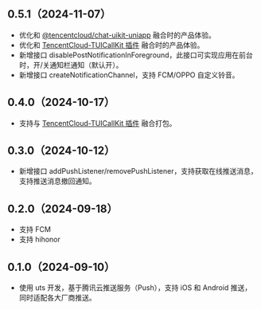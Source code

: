 ## 0.5.1（2024-11-07） 
- 优化和 [@tencentcloud/chat-uikit-uniapp](https://cloud.tencent.com/document/product/269/64507) 融合时的产品体验。
- 优化和 [TencentCloud-TUICallKit 插件](https://ext.dcloud.net.cn/plugin?id=9035) 融合时的产品体验。
- 新增接口 disablePostNotificationInForeground，此接口可实现应用在前台时，开/关通知栏通知（默认开）。
- 新增接口 createNotificationChannel，支持 FCM/OPPO 自定义铃音。

## 0.4.0（2024-10-17）
- 支持与 [TencentCloud-TUICallKit 插件](https://ext.dcloud.net.cn/plugin?id=9035) 融合打包。

## 0.3.0（2024-10-12）
- 新增接口 addPushListener/removePushListener，支持获取在线推送消息，支持推送消息撤回通知。

## 0.2.0（2024-09-18）
- 支持 FCM
- 支持 hihonor

## 0.1.0（2024-09-10）
 - 使用 uts 开发，基于腾讯云推送服务（Push），支持 iOS 和 Android 推送，同时适配各大厂商推送。
